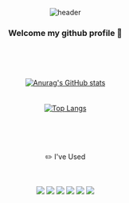 <div align="center">
  
  ![header](https://capsule-render.vercel.app/api?type=Cylinder&text=YoonSeungHyun's)
<div align="center">
  
 <div align="center">
   
  ### Welcome my github profile 👋
<div align="center">
  
  <br/><br/><br/>
  
<!--
**YoonSeungHyun2/yoonSeungHyun2** is a ✨ _special_ ✨ repository because its `README.md` (this file) appears on your GitHub profile.

Here are some ideas to get you started:

- 🔭 I’m currently working on ...
- 🌱 I’m currently learning ...
- 👯 I’m looking to collaborate on ...
- 🤔 I’m looking for help with ...
- 💬 Ask me about ...
- 📫 How to reach me: ...
- 😄 Pronouns: ...
- ⚡ Fun fact: ...
-->
<div align="center">

[![Anurag's GitHub stats](https://github-readme-stats.vercel.app/api?username=anuraghazra)](https://github.com/YoonSeungHyn2/github-readme-stats)<br/><br/><br/>[![Top Langs](https://github-readme-stats.vercel.app/api/top-langs/?username=anuraghazra)](https://github.com/YoonSeungHyn2/github-readme-stats)
<div align="center">
  
 <br/><br/><br/>
  
  <div align="center">
   
   :pencil2: I've Used
<div align="center">
  
  <br/>
  
  <img src="https://img.shields.io/badge/JAVA-007396?style=for-the-badge&logo=java&logoColor=white"> <img src="https://img.shields.io/badge/MySQL-4479A1?style=for-the-badge&logo=MySQL&logoColor=white"> <img src="https://img.shields.io/badge/Oracle-F80000?style=for-the-badge&logo=Oracle&logoColor=white"> <img src="https://img.shields.io/badge/Eclipse-2C2255?style=for-the-badge&logo=Eclipse%20IDE&logoColor=white"> <img src="https://img.shields.io/badge/github-181717?style=for-the-badge&logo=github&logoColor=white"> <img src="https://img.shields.io/badge/aws-232F3E?style=for-the-badge&logo=aws&logoColor=white">
